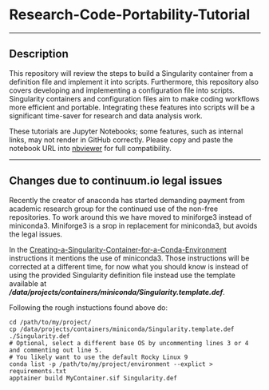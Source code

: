 # Research-Code-Portability-Tutorial
---

## Description 
This repository will review the steps to build a Singularity container from a definition file and implement it into scripts. Furthermore, this repository also covers developing and implementing a configuration file into scripts. Singularity containers and configuration files aim to make coding workflows more efficient and portable. Integrating these features into scripts will be a significant time-saver for research and data analysis work. 

These tutorials are Jupyter Notebooks; some features, such as internal links, may not render in GitHub correctly. Please copy and paste the notebook URL into [nbviewer](https://nbviewer.org/) for full compatibility. 

---

## Changes due to continuum.io legal issues

Recently the creator of anaconda has started demanding payment from academic research group for the continued use of the non-free repositories. To work around this we have moved to miniforge3 instead of miniconda3. Miniforge3 is a srop in replacement for miniconda3, but avoids the legal issues.

In the [Creating-a-Singularity-Container-for-a-Conda-Environment](https://github.com/CW3E/Research-Code-Portability-Tutorial/blob/main/Creating-a-Singularity-Container-for-a-Conda-Environment.ipynb) instructions it mentions the use of miniconda3. Those instructions will be corrected at a different time, for now what you should know is instead of using the provided Singularity definition file instead use the template available at **_/data/projects/containers/miniconda/Singularity.template.def_**. 

Following the rough instuctions found above do:
```
cd /path/to/my/project/
cp /data/projects/containers/miniconda/Singularity.template.def ./Singularity.def
# Optional, select a different base OS by uncommenting lines 3 or 4 and commenting out line 5.
# You likely want to use the default Rocky Linux 9
conda list -p /path/to/my/project/environment --explict > requirements.txt
apptainer build MyContainer.sif Singularity.def
```
